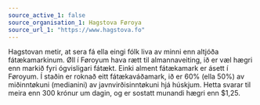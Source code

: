 ```yaml
---
source_active_1: false
source_organisation_1: Hagstova Føroya
source_url_1: "https://www.hagstova.fo"
---
```

Hagstovan metir, at sera fá ella eingi fólk liva av minni enn altjóða fátækamarkinum. Øll í Føroyum hava rætt til almannaveiting, ið er væl hægri enn markið fyri ógvisligari fátækt. Einki alment fátækamark er ásett í Føroyum. Í staðin er roknað eitt fátækaváðamark, ið er 60% (ella 50%) av miðinntøkuni (medianini) av javnvirðisinntøkuni hjá húskjum.
Hetta svarar til meira enn 300 krónur um dagin, og er sostatt munandi hægri enn $1,25.
